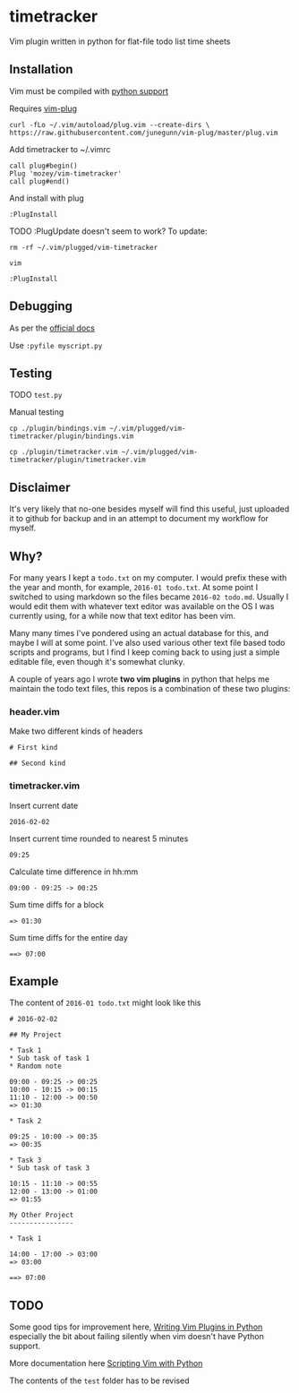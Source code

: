 # timetracker

Vim plugin written in python for flat-file todo list time sheets


## Installation

Vim must be compiled with 
[python support](http://stackoverflow.com/questions/13477264/import-vim-in-python-gives-back-errors)

Requires [vim-plug](https://github.com/junegunn/vim-plug)

    curl -fLo ~/.vim/autoload/plug.vim --create-dirs \
    https://raw.githubusercontent.com/junegunn/vim-plug/master/plug.vim
    
Add timetracker to ~/.vimrc
 
    call plug#begin()
    Plug 'mozey/vim-timetracker'
    call plug#end()
    
And install with plug

    :PlugInstall
    
TODO :PlugUpdate doesn't seem to work? To update:
 
    rm -rf ~/.vim/plugged/vim-timetracker
    
    vim 
    
    :PlugInstall


## Debugging

As per the [official docs](http://vimdoc.sourceforge.net/htmldoc/if_pyth.html)

Use `:pyfile myscript.py`


## Testing

TODO `test.py`

Manual testing

    cp ./plugin/bindings.vim ~/.vim/plugged/vim-timetracker/plugin/bindings.vim
    
    cp ./plugin/timetracker.vim ~/.vim/plugged/vim-timetracker/plugin/timetracker.vim
    

## Disclaimer

It's very likely that no-one besides myself will find this useful, just uploaded 
it to github for backup and in an attempt to document my workflow for myself.


## Why?

For many years I kept a `todo.txt` on my computer. I would prefix these with the
year and month, for example, `2016-01 todo.txt`. At some point I switched to 
using markdown so the files became `2016-02 todo.md`. Usually I would edit them 
with whatever text editor was available on the OS I was currently using, for a 
while now that text editor has been vim.
 
Many many times I've pondered using an actual database for this, and maybe I 
will at some point. I've also used various other text file based todo scripts 
and programs, but I find I keep coming back to using just a simple editable 
file, even though it's somewhat clunky.

A couple of years ago I wrote __two vim plugins__ in python that helps me 
maintain the todo text files, this repos is a combination of these two plugins:


### header.vim

Make two different kinds of headers

    # First kind
    
    ## Second kind

### timetracker.vim

Insert current date

    2016-02-02

Insert current time rounded to nearest 5 minutes

    09:25

Calculate time difference in hh:mm

    09:00 - 09:25 -> 00:25

Sum time diffs for a block

    => 01:30

Sum time diffs for the entire day

    ==> 07:00


## Example

The content of `2016-01 todo.txt` might look like this
    
    # 2016-02-02
    
    ## My Project
    
    * Task 1
    * Sub task of task 1
    * Random note
    
    09:00 - 09:25 -> 00:25
    10:00 - 10:15 -> 00:15
    11:10 - 12:00 -> 00:50
    => 01:30
    
    * Task 2
    
    09:25 - 10:00 -> 00:35
    => 00:35
    
    * Task 3
    * Sub task of task 3
    
    10:15 - 11:10 -> 00:55
    12:00 - 13:00 -> 01:00
    => 01:55
    
    My Other Project
    ----------------
    
    * Task 1
    
    14:00 - 17:00 -> 03:00
    => 03:00
    
    ==> 07:00


## TODO 

Some good tips for improvement here,
[Writing Vim Plugins in Python](http://www.terminally-incoherent.com/blog/2013/05/06/vriting-vim-plugins-in-python/)
especially the bit about failing silently when vim doesn't have Python support.

More documentation here [Scripting Vim with Python](http://orestis.gr/blog/2008/08/10/scripting-vim-with-python/)

The contents of the `test` folder has to be revised
